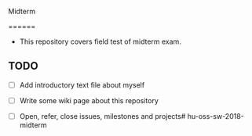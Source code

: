 Midterm

======

* This repository covers field test of midterm exam.



## TODO


* [ ] Add introductory text file about myself

* [ ] Write some wiki page about this repository

* [ ] Open, refer, close issues, milestones and projects# hu-oss-sw-2018-midterm